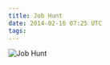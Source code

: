 ```yaml
---
title: Job Hunt
date: 2014-02-16 07:25 UTC
tags:
---
```

<img src="/images/Job-Hunt-ManVsMagic.png" alt="Job Hunt" />
